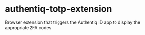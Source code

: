# authentiq-totp-extension
Browser extension that triggers the Authentiq ID app to display the appropriate 2FA codes
